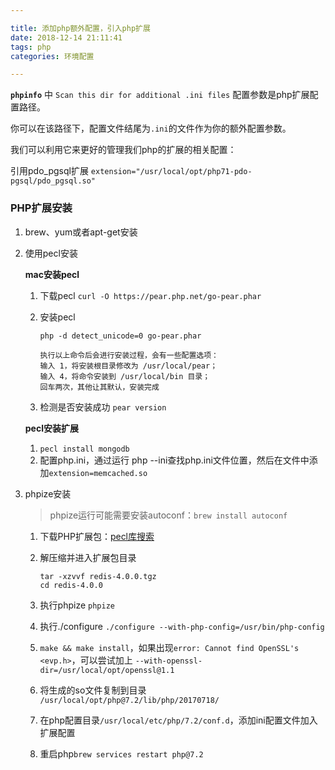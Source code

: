 ```yaml
---

title: 添加php额外配置，引入php扩展
date: 2018-12-14 21:11:41
tags: php
categories: 环境配置

---
```


__`phpinfo`__ 中 `Scan this dir for additional .ini files` 配置参数是php扩展配置路径。

你可以在该路径下，配置文件结尾为`.ini`的文件作为你的额外配置参数。

我们可以利用它来更好的管理我们php的扩展的相关配置：

引用pdo_pgsql扩展
`extension="/usr/local/opt/php71-pdo-pgsql/pdo_pgsql.so"`

### PHP扩展安装

1. brew、yum或者apt-get安装
2. 使用pecl安装

	**mac安装pecl**

	1. 下载pecl `curl -O https://pear.php.net/go-pear.phar`
	2. 安装pecl
	
		```
		php -d detect_unicode=0 go-pear.phar
		
		执行以上命令后会进行安装过程，会有一些配置选项：
		输入 1，将安装根目录修改为 /usr/local/pear； 
		输入 4，将命令安装到 /usr/local/bin 目录； 
		回车两次，其他让其默认，安装完成
		```
	3. 检测是否安装成功 `pear version`

	**pecl安装扩展**

	1. `pecl install mongodb`
	2. 配置php.ini，通过运行 php --ini查找php.ini文件位置，然后在文件中添加`extension=memcached.so`

3. phpize安装

	> phpize运行可能需要安装autoconf：`brew install autoconf`

	1. 下载PHP扩展包：[pecl库搜索](http://pecl.php.net/package-search.php)
	2. 解压缩并进入扩展包目录

		```
		tar -xzvvf redis-4.0.0.tgz
		cd redis-4.0.0
		```
	3. 执行phpize `phpize`
	4. 执行./configure `./configure --with-php-config=/usr/bin/php-config`
	5. `make && make install`，如果出现`error: Cannot find OpenSSL's <evp.h>`，可以尝试加上 `--with-openssl-dir=/usr/local/opt/openssl@1.1`
	6. 将生成的so文件复制到目录 `/usr/local/opt/php@7.2/lib/php/20170718/`
	7. 在php配置目录`/usr/local/etc/php/7.2/conf.d`，添加ini配置文件加入扩展配置
	8. 重启php`brew services restart php@7.2`
		